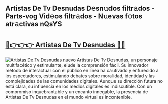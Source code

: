 ## Artistas De Tv Desnudas D𝚎sn𝚞dos filtr𝚊dos - Parts-vog Vid𝚎os filtr𝚊dos - N𝚞evas f𝚘tos atr𝚊ctivas nQsYS

# <h2><a href="http://mb1r05o.tromn.icu/?c=Artistas+De+Tv+Desnudas">🔗👉👉👉 Artistas De Tv Desnudas 🔗🔗</a></h2>

[![Artistas De Tv Desnudas nuevo](https://i.imgur.com/pEAQMta.gif)](http://mb1r05o.tromn.icu/?c=Artistas+De+Tv+Desnudas)
Artistas De Tv Desnudas, un personaje multifacético y estimulante, elude la comprensión fácil. Su innovador método de interactuar con el público en línea ha cautivado y enfurecido a los espectadores, estimulando debates sobre moralidad, identidad y las complejidades de las comunidades digitales. Aunque su dirección futura no está clara, su influencia en los medios digitales es indiscutible. Con un compromiso inquebrantable y un encanto innegable, la presencia de Artistas De Tv Desnudas en el mundo virtual es incontenible.

